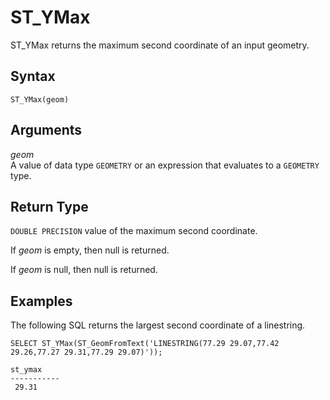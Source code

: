 # ST\_YMax<a name="ST_YMax-function"></a>

ST\_YMax returns the maximum second coordinate of an input geometry\. 

## Syntax<a name="ST_YMax-function-syntax"></a>

```
ST_YMax(geom)
```

## Arguments<a name="ST_YMax-function-arguments"></a>

 *geom*   
A value of data type `GEOMETRY` or an expression that evaluates to a `GEOMETRY` type\. 

## Return Type<a name="ST_YMax-function-return"></a>

`DOUBLE PRECISION` value of the maximum second coordinate\.

If *geom* is empty, then null is returned\. 

If *geom* is null, then null is returned\. 

## Examples<a name="ST_YMax-function-examples"></a>

The following SQL returns the largest second coordinate of a linestring\. 

```
SELECT ST_YMax(ST_GeomFromText('LINESTRING(77.29 29.07,77.42 29.26,77.27 29.31,77.29 29.07)'));
```

```
st_ymax
-----------
 29.31
```